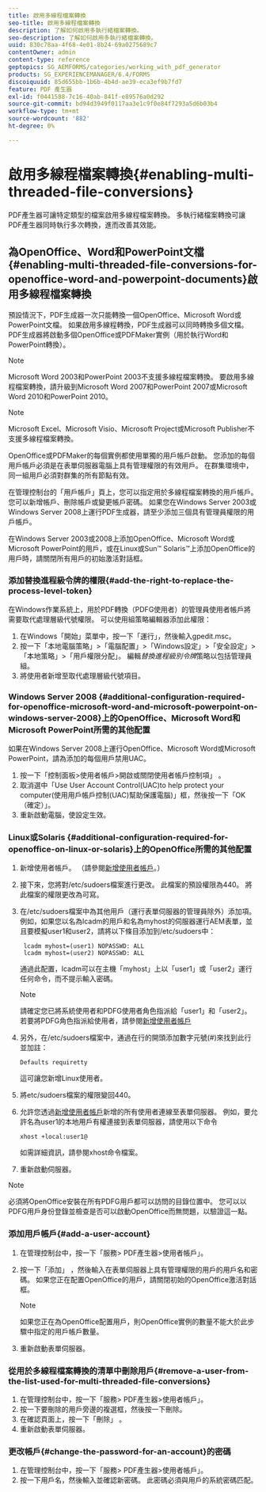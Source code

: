 ```yaml
---
title: 啟用多線程檔案轉換
seo-title: 啟用多線程檔案轉換
description: 了解如何啟用多執行緒檔案轉換。
seo-description: 了解如何啟用多執行緒檔案轉換。
uuid: 830c78aa-4f68-4e01-8b24-69a0275689c7
contentOwner: admin
content-type: reference
geptopics: SG_AEMFORMS/categories/working_with_pdf_generator
products: SG_EXPERIENCEMANAGER/6.4/FORMS
discoiquuid: 85d655bb-1b6b-4b4d-ae39-eca3ef9b7fd7
feature: PDF 產生器
exl-id: f0441588-7c16-40ab-841f-e89576a0d292
source-git-commit: bd94d3949f0117aa3e1c9f0e84f7293a5d6b03b4
workflow-type: tm+mt
source-wordcount: '882'
ht-degree: 0%

---
```


# 啟用多線程檔案轉換{#enabling-multi-threaded-file-conversions}

PDF產生器可讓特定類型的檔案啟用多線程檔案轉換。 多執行緒檔案轉換可讓PDF產生器同時執行多次轉換，進而改善其效能。

## 為OpenOffice、Word和PowerPoint文檔{#enabling-multi-threaded-file-conversions-for-openoffice-word-and-powerpoint-documents}啟用多線程檔案轉換

預設情況下，PDF生成器一次只能轉換一個OpenOffice、Microsoft Word或PowerPoint文檔。 如果啟用多線程轉換，PDF生成器可以同時轉換多個文檔。 PDF生成器將啟動多個OpenOffice或PDFMaker實例（用於執行Word和PowerPoint轉換）。

>[!NOTE]
>
>Microsoft Word 2003和PowerPoint 2003不支援多線程檔案轉換。 要啟用多線程檔案轉換，請升級到Microsoft Word 2007和PowerPoint 2007或Microsoft Word 2010和PowerPoint 2010。

>[!NOTE]
>
>Microsoft Excel、Microsoft Visio、Microsoft Project或Microsoft Publisher不支援多線程檔案轉換。

OpenOffice或PDFMaker的每個實例都使用單獨的用戶帳戶啟動。 您添加的每個用戶帳戶必須是在表單伺服器電腦上具有管理權限的有效用戶。 在群集環境中，同一組用戶必須對群集的所有節點有效。

在管理控制台的「用戶帳戶」頁上，您可以指定用於多線程檔案轉換的用戶帳戶。 您可以新增帳戶、刪除帳戶或變更帳戶密碼。 如果您在Windows Server 2003或Windows Server 2008上運行PDF生成器，請至少添加三個具有管理員權限的用戶帳戶。

在Windows Server 2003或2008上添加OpenOffice、Microsoft Word或Microsoft PowerPoint的用戶，或在Linux或Sun™ Solaris™上添加OpenOffice的用戶時，請關閉所有用戶的初始激活對話框。

### 添加替換進程級令牌的權限{#add-the-right-to-replace-the-process-level-token}

在Windows作業系統上，用於PDF轉換（PDFG使用者）的管理員使用者帳戶將需要取代處理層級代號權限。 可以使用組策略編輯器添加此權限：

1. 在Windows「開始」菜單中，按一下「運行」，然後輸入gpedit.msc。
1. 按一下「本地電腦策略」>「電腦配置」>「Windows設定」>「安全設定」>「本地策略」>「用戶權限分配」。 編輯&#x200B;*替換進程級別令牌*&#x200B;策略以包括管理員組。
1. 將使用者新增至取代處理層級代號項目。

### Windows Server 2008 {#additional-configuration-required-for-openoffice-microsoft-word-and-microsoft-powerpoint-on-windows-server-2008}上的OpenOffice、Microsoft Word和Microsoft PowerPoint所需的其他配置

如果在Windows Server 2008上運行OpenOffice、Microsoft Word或Microsoft PowerPoint，請為添加的每個用戶禁用UAC。

1. 按一下「控制面板>使用者帳戶>開啟或關閉使用者帳戶控制項」 。
1. 取消選中「Use User Account Control(UAC)to help protect your computer(使用用戶帳戶控制(UAC)幫助保護電腦)」框，然後按一下「OK（確定）」。
1. 重新啟動電腦，使設定生效。

### Linux或Solaris {#additional-configuration-required-for-openoffice-on-linux-or-solaris}上的OpenOffice所需的其他配置

1. 新增使用者帳戶。 （請參閱[新增使用者帳戶](enabling-multi-threaded-file-conversions.md#add-a-user-account)。）
1. 接下來，您將對/etc/sudoers檔案進行更改。 此檔案的預設權限為440。 將此檔案的權限更改為可寫。
1. 在/etc/sudoers檔案中為其他用戶（運行表單伺服器的管理員除外）添加項。 例如，如果您以名為lcadm的用戶和名為myhost的伺服器運行AEM表單，並且要模擬user1和user2，請將以下條目添加到/etc/sudoers中：

   ```as3
    lcadm myhost=(user1) NOPASSWD: ALL 
    lcadm myhost=(user2) NOPASSWD: ALL
   ```

   通過此配置，lcadm可以在主機「myhost」上以「user1」或「user2」運行任何命令，而不提示輸入密碼。

   >[!NOTE]
   >
   >請確定您已將系統使用者和PDFG使用者角色指派給「user1」和「user2」。 若要將PDFG角色指派給使用者，請參閱[新增使用者帳戶](enabling-multi-threaded-file-conversions.md#add-a-user-account)

1. 另外，在/etc/sudoers檔案中，通過在行的開頭添加數字元號(#)來找到此行並加註：

   ```as3
   Defaults requiretty
   ```

   這可讓您新增Linux使用者。

1. 將etc/sudoers檔案的權限變回440。
1. 允許您透過[新增使用者帳戶](enabling-multi-threaded-file-conversions.md#add-a-user-account)新增的所有使用者連線至表單伺服器。 例如，要允許名為user1的本地用戶有權連接到表單伺服器，請使用以下命令

   `xhost +local:user1@`

   如需詳細資訊，請參閱xhost命令檔案。

1. 重新啟動伺服器。

>[!NOTE]
>
>必須將OpenOffice安裝在所有PDFG用戶都可以訪問的目錄位置中。 您可以以PDFG用戶身份登錄並檢查是否可以啟動OpenOffice而無問題，以驗證這一點。

### 添加用戶帳戶{#add-a-user-account}

1. 在管理控制台中，按一下「服務> PDF產生器>使用者帳戶」。
1. 按一下「添加」 ，然後輸入在表單伺服器上具有管理權限的用戶的用戶名和密碼。 如果您正在配置OpenOffice的用戶，請關閉初始的OpenOffice激活對話框。

   >[!NOTE]
   >
   >如果您正在為OpenOffice配置用戶，則OpenOffice實例的數量不能大於此步驟中指定的用戶帳戶數量。

1. 重新啟動表單伺服器。

### 從用於多線程檔案轉換的清單中刪除用戶{#remove-a-user-from-the-list-used-for-multi-threaded-file-conversions}

1. 在管理控制台中，按一下「服務> PDF產生器>使用者帳戶」。
1. 按一下要刪除的用戶旁邊的複選框，然後按一下刪除。
1. 在確認頁面上，按一下「刪除」 。
1. 重新啟動表單伺服器。

### 更改帳戶{#change-the-password-for-an-account}的密碼

1. 在管理控制台中，按一下「服務> PDF產生器>使用者帳戶」。
1. 按一下用戶名，然後輸入並確認新密碼。 此密碼必須與用戶的系統密碼匹配。
